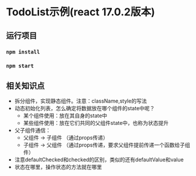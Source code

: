 # TodoList示例(react 17.0.2版本)
## 运行项目
### `npm install`
### `npm start`

## 相关知识点
- 拆分组件，实现静态组件。注意：className,style的写法
- 动态初始化列表，怎么确定将数据放在哪个组件的state中呢？
    - 某个组件使用：放在其自身的state中
    - 某些组件使用：放在它们共同的父组件state中，也称为状态提升
- 父子组件通信：
    - 父组件 -> 子组件 （通过props传递）
    - 子组件 -> 父组件 （通过props传递，要求父组件提前传递一个函数给子组件）
- 注意defaultChecked和checked的区别，类似的还有defaultValue和value
- 状态在哪里，操作状态的方法就在哪里
